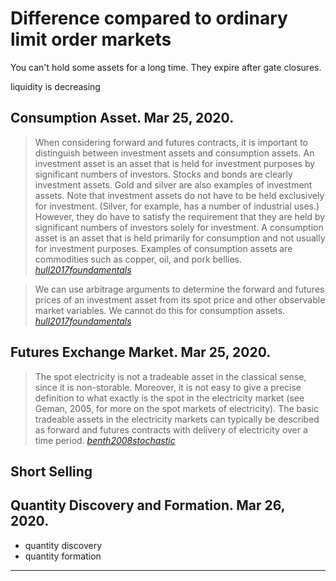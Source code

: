 
# Difference compared to ordinary limit order markets

You can't hold some assets for a long time. They expire after gate closures.






liquidity is decreasing

## Consumption Asset. Mar 25, 2020.

> When considering forward and futures contracts, it is important to distinguish between investment assets and consumption assets. An investment asset is an asset that is held for investment purposes by significant numbers of investors. Stocks and bonds are clearly investment assets. Gold and silver are also examples of investment assets. Note that investment assets do not have to be held exclusively for investment. (Silver, for example, has a number of industrial uses.) However, they do have to satisfy the requirement that they are held by significant numbers of investors solely for investment. A consumption asset is an asset that is held primarily for consumption and not usually for investment purposes. Examples of consumption assets are commodities such as copper, oil, and pork bellies. [_hull2017foundamentals_]

> We can use arbitrage arguments to determine the forward and futures prices of an investment asset from its spot price and other observable market variables. We cannot do this for consumption assets. [_hull2017foundamentals_]

## Futures Exchange Market. Mar 25, 2020.

> The spot electricity is not a tradeable asset in the classical sense, since it is non-storable. Moreover, it is not easy to give a precise definition to what exactly is the spot in the electricity market (see Geman, 2005, for more on the spot markets of electricity). The basic tradeable assets in the electricity markets can typically be described as forward and futures contracts with delivery of electricity over a time period. [_benth2008stochastic_]

## Short Selling

## Quantity Discovery and Formation. Mar 26, 2020.

- quantity discovery
- quantity formation


---

[_hull2017foundamentals_]: https://github.com/edxu96/symposium/tree/master/src/market
[_benth2008stochastic_]: https://github.com/edxu96/symposium/tree/master/src/market
